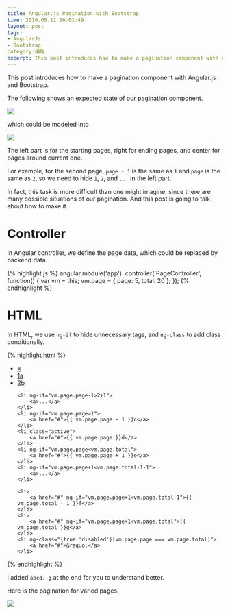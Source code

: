 ```yaml
---
title: Angular.js Pagination with Bootstrap
time: 2016.05.11 16:01:49
layout: post
tags:
- AngularJs
- Bootstrap
category:编程
excerpt: This post introduces how to make a pagination component with Angular.js and Bootstrap.
---
```


This post introduces how to make a pagination component with Angular.js and Bootstrap.

The following shows an expected state of our pagination component.

<img class="single-img" src="{{ site.loadingImg }}" data-src="{{ site.url }}/img/post/2016-05-11-angularjs-pagination-with-bootstrap-01.png" />

which could be modeled into

<img class="single-img" src="{{ site.loadingImg }}" data-src="{{ site.url }}/img/post/2016-05-11-angularjs-pagination-with-bootstrap-02.png" />

The left part is for the starting pages, right for ending pages, and center for pages around current one.

For example, for the second page, `page - 1` is the same as `1` and `page` is the same as `2`, so we need to hide `1`, `2`, and `...` in the left part.

In fact, this task is more difficult than one might imagine, since there are many possible situations of our pagination. And this post is going to talk about how to make it.



# Controller

In Angular controller, we define the page data, which could be replaced by backend data.

{% highlight js %}
angular.module('app')
    .controller('PageController', function() {
        var vm = this;
        vm.page = {
            page: 5,
            total: 20
        };
    });
{% endhighlight %}



# HTML

In HTML, we use `ng-if` to hide unnecessary tags, and `ng-class` to add class conditionally.

{% highlight html %}
<ul class="pagination">
    <li ng-class="{true:'disabled'}[vm.page.page === 1]">
        <a href="#">&laquo;</a>
    </li>
    <li ng-if="vm.page.page-1>1">
        <a href="#">1a</a>
    </li>
    <li ng-if="vm.page.page-1>2">
        <a href="#">2b</a>
    </li>

    <li ng-if="vm.page.page-1>2+1">
        <a>...</a>
    </li>
    <li ng-if="vm.page.page>1">
        <a href="#">{{ vm.page.page - 1 }}c</a>
    </li>
    <li class="active">
        <a href="#">{{ vm.page.page }}d</a>
    </li>
    <li ng-if="vm.page.page<vm.page.total">
        <a href="#">{{ vm.page.page + 1 }}e</a>
    </li>
    <li ng-if="vm.page.page+1<vm.page.total-1-1">
        <a>...</a>
    </li>

    <li>
        <a href="#" ng-if="vm.page.page+1<vm.page.total-1">{{ vm.page.total - 1 }}f</a>
    </li>
    <li>
        <a href="#" ng-if="vm.page.page+1<vm.page.total">{{ vm.page.total }}g</a>
    </li>
    <li ng-class="{true:'disabled'}[vm.page.page === vm.page.total]">
        <a href="#">&raquo;</a>
    </li>
</ul>
{% endhighlight %}

I added `abcd..g` at the end for you to understand better.

Here is the pagination for varied pages.

<img class="single-img" src="{{ site.loadingImg }}" data-src="{{ site.url }}/img/post/2016-05-11-angularjs-pagination-with-bootstrap-03.png" />
